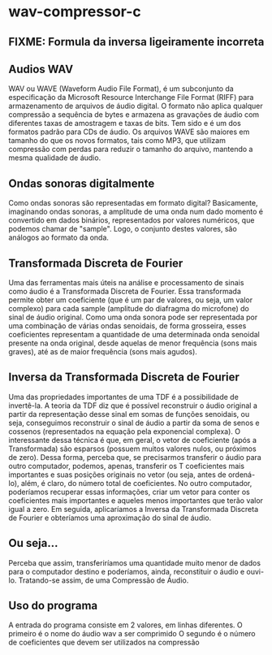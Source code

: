 # wav-compressor-c

## FIXME: Formula da inversa ligeiramente incorreta

## Audios WAV
WAV ou WAVE (Waveform Audio File Format), é um subconjunto da especificação da
Microsoft Resource Interchange File Format (RIFF) para armazenamento de arquivos
de áudio digital. O formato não aplica qualquer compressão a sequência de bytes e armazena
as gravações de áudio com diferentes taxas de amostragem e taxas de bits. Tem
sido e é um dos formatos padrão para CDs de áudio. Os arquivos WAVE são maiores
em tamanho do que os novos formatos, tais como MP3, que utilizam compressão com
perdas para reduzir o tamanho do arquivo, mantendo a mesma qualidade de áudio.

## Ondas sonoras digitalmente
Como ondas sonoras são representadas em formato digital? Basicamente,
imaginando ondas sonoras, a amplitude de uma onda num dado momento é convertido
em dados binários, representados por valores numéricos, que podemos chamar de "sample".
Logo, o conjunto destes valores, são análogos ao formato da onda.


## Transformada Discreta de Fourier
Uma das ferramentas mais úteis na análise e processamento de sinais como áudio é
a Transformada Discreta de Fourier. Essa transformada permite obter um coeficiente
(que é um par de valores, ou seja, um valor complexo) para cada sample (amplitude do
diafragma do microfone) do sinal de áudio original. Como uma onda sonora pode ser
representada por uma combinação de várias ondas senoidais, de forma grosseira, esses
coeficientes representam a quantidade de uma determinada onda senoidal presente na
onda original, desde aquelas de menor frequência (sons mais graves), até as de maior
frequência (sons mais agudos).

## Inversa da Transformada Discreta de Fourier
Uma das propriedades importantes de uma TDF é a possibilidade de invertê-la. A teoria
da TDF diz que é possível reconstruir o áudio original a partir da representação desse
sinal em somas de funções senoidais, ou seja, conseguimos reconstruir o sinal de áudio a
partir da soma de senos e cossenos (representados na equação pela exponencial complexa).
O interessante dessa técnica é que, em geral, o vetor de coeficiente (após a Transformada)
são esparsos (possuem muitos valores nulos, ou próximos de zero). Dessa forma,
perceba que, se precisarmos transferir o áudio para outro computador, podemos, apenas,
transferir os T coeficientes mais importantes e suas posições originais no vetor (ou seja,
antes de ordená-lo), além, é claro, do número total de coeficientes. No outro computador,
poderíamos recuperar essas informações, criar um vetor para conter os coeficientes mais
importantes e aqueles menos importantes que terão valor igual a zero. Em seguida, aplicaríamos
a Inversa da Transformada Discreta de Fourier e obteríamos uma aproximação
do sinal de áudio.

## Ou seja...
Perceba que assim, transferiríamos uma quantidade muito menor de dados para o
computador destino e poderíamos, ainda, reconstituir o áudio e ouvi-lo. Tratando-se
assim, de uma Compressão de Áudio.


## Uso do programa
A entrada do programa consiste em 2 valores, em linhas diferentes.
O primeiro é o nome do áudio wav a ser comprimido
O segundo é o número de coeficientes que devem ser utilizados na compressão
